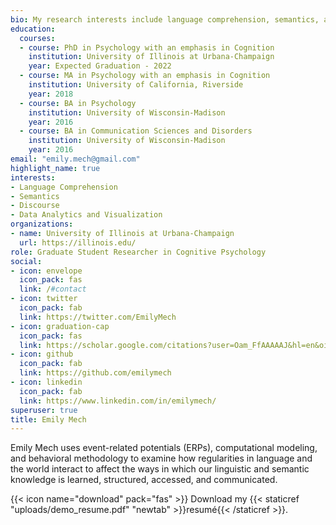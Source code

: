 ```yaml
---
bio: My research interests include language comprehension, semantics, and event-related potentials.
education:
  courses:
  - course: PhD in Psychology with an emphasis in Cognition
    institution: University of Illinois at Urbana-Champaign
    year: Expected Graduation - 2022
  - course: MA in Psychology with an emphasis in Cognition
    institution: University of California, Riverside
    year: 2018
  - course: BA in Psychology
    institution: University of Wisconsin-Madison
    year: 2016
  - course: BA in Communication Sciences and Disorders
    institution: University of Wisconsin-Madison
    year: 2016
email: "emily.mech@gmail.com"
highlight_name: true
interests:
- Language Comprehension
- Semantics
- Discourse
- Data Analytics and Visualization
organizations:
- name: University of Illinois at Urbana-Champaign
  url: https://illinois.edu/
role: Graduate Student Researcher in Cognitive Psychology
social:
- icon: envelope
  icon_pack: fas
  link: /#contact
- icon: twitter
  icon_pack: fab
  link: https://twitter.com/EmilyMech
- icon: graduation-cap
  icon_pack: fas
  link: https://scholar.google.com/citations?user=Oam_FfAAAAAJ&hl=en&oi=ao
- icon: github
  icon_pack: fab
  link: https://github.com/emilymech
- icon: linkedin
  icon_pack: fab
  link: https://www.linkedin.com/in/emilymech/
superuser: true
title: Emily Mech
---
```


Emily Mech uses event-related potentials (ERPs), computational modeling, and behavioral methodology to examine how regularities in language and the world interact to affect the ways in which our linguistic and semantic knowledge is learned, structured, accessed, and communicated.

{{< icon name="download" pack="fas" >}} Download my {{< staticref "uploads/demo_resume.pdf" "newtab" >}}resumé{{< /staticref >}}.
